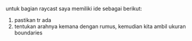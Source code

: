 

untuk bagian raycast saya memiliki ide sebagai berikut:
1. pastikan tr ada
2. tentukan arahnya kemana dengan rumus, kemudian kita ambil ukuran boundaries
